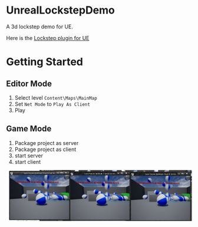 # UnrealLockstepDemo
A 3d lockstep demo for UE.

Here is the [Lockstep plugin for UE](https://github.com/nustxujun/UnrealLockstepDemo)


# Getting Started
## Editor Mode
1. Select level ``Content\Maps\MainMap``
2. Set ``Net Mode`` to ``Play As Client`` 
3. Play


## Game Mode
1. Package project as server
2. Package project as client
3. start server
4. start client


![](Docs/ScreenShot.png)